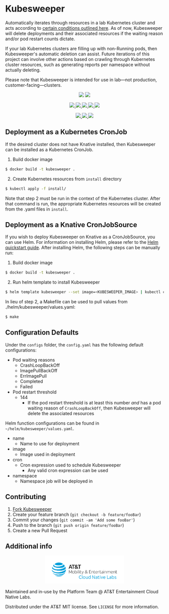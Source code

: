 # Kubesweeper 

Automatically iterates through resources in a lab Kubernetes cluster and acts according to [certain conditions outlined here](#configuration-defaults). As of now, Kubesweeper will delete deployments and their associated resources if the waiting reason and/or pod restart counts dictate.

If your lab Kubernetes clusters are filling up with non-Running pods, then Kubesweeper's automatic deletion
can assist. Future iterations of this project can involve other actions based on crawling through Kubernetes cluster resources, such as generating reports per namespace without actually deleting. 

Please note that Kubesweeper is intended for use in lab—not production, customer-facing—clusters.

<p align="center">
  <img src="https://travis-ci.org/att-cloudnative-labs/kubesweeper.svg?branch=master">	
  <a href="https://goreportcard.com/report/github.com/att-cloudnative-labs/kubesweeper" alt="Go Report Card">
    <img src="https://goreportcard.com/badge/github.com/att-cloudnative-labs/kubesweeper">
  </a>	
</p>
<p align="center">
    <a href="https://github.com/att-cloudnative-labs/kubesweeper/graphs/contributors" alt="Contributors">
		<img src="https://img.shields.io/github/contributors/att-cloudnative-labs/kubesweeper.svg">
	</a>
	<a href="https://github.com/att-cloudnative-labs/kubesweeper/commits/master" alt="Commits">
		<img src="https://img.shields.io/github/commit-activity/m/att-cloudnative-labs/kubesweeper.svg">
	</a>
	<a href="https://github.com/att-cloudnative-labs/kubesweeper/pulls" alt="Open pull requests">
		<img src="https://img.shields.io/github/issues-pr-raw/att-cloudnative-labs/kubesweeper.svg">
	</a>
	<a href="https://github.com/att-cloudnative-labs/kubesweeper/pulls" alt="Closed pull requests">
    	<img src="https://img.shields.io/github/issues-pr-closed-raw/att-cloudnative-labs/kubesweeper.svg">
	</a>
	<a href="https://github.com/att-cloudnative-labs/kubesweeper/issues" alt="Issues">
		<img src="https://img.shields.io/github/issues-raw/att-cloudnative-labs/kubesweeper.svg">
	</a>
	</p>
<p align="center">
	<a href="https://github.com/att-cloudnative-labs/kubesweeper/stargazers" alt="Stars">
		<img src="https://img.shields.io/github/stars/att-cloudnative-labs/kubesweeper.svg?style=social">
	</a>	
	<a href="https://github.com/att-cloudnative-labs/kubesweeper/watchers" alt="Watchers">
		<img src="https://img.shields.io/github/watchers/att-cloudnative-labs/kubesweeper.svg?style=social">
	</a>	
	<a href="https://github.com/att-cloudnative-labs/kubesweeper/network/members" alt="Forks">
		<img src="https://img.shields.io/github/forks/att-cloudnative-labs/kubesweeper.svg?style=social">
	</a>	
</p>

## Deployment as a Kubernetes CronJob
If the desired cluster does not have Knative installed, then Kubesweeper can be installed as a Kubernetes CronJob.

1. Build docker image
```bash
$ docker build -t kubesweeper .
```
2. Create Kubernetes resources from ```install``` directory
```bash
$ kubectl apply -f install/
```

Note that step 2 must be run in the context of the Kubernetes cluster. After that command is run, the appropriate Kubernetes resources will be created from the .yaml files in ```install```.

## Deployment as a Knative CronJobSource
If you wish to deploy Kubesweeper on Knative as a CronJobSource, you can use Helm. For information on installing Helm, please refer to the [Helm quickstart guide](https://helm.sh/docs/using_helm/). After installing Helm, the following steps can be manually run:

1. Build docker image
```bash
$ docker build -t kubesweeper .
```
2. Run helm template to install Kubesweeper
```bash
$ helm template kubesweeper --set image=<KUBESWEEPER_IMAGE> | kubectl create -f -
```

In lieu of step 2, a Makefile can be used to pull values from ./helm/kubesweeper/values.yaml:

```bash
$ make
```

## Configuration Defaults

Under the ```configs``` folder, the ```config.yaml``` has the following default configurations:

* Pod waiting reasons
  * CrashLoopBackOff
  * ImagePullBackOff
  * ErrImagePull
  * Completed
  * Failed
* Pod restart threshold
  * 144
    * If the pod restart threshold is at least this number *and* has a pod waiting reason of ```CrashLoopBackOff```, then Kubesweeper will delete the associated resources

Helm function configurations can be found in ```~/helm/kubesweeper/values.yaml```.

* name
  * Name to use for deployment
* image
  * Image used in deployment
* cron
  * Cron expression used to schedule Kubesweeper
    * Any valid cron expression can be used
* namespace
  * Namespace job will be deployed in

## Contributing

1. [Fork Kubesweeper](https://github.com/att-cloudnative-labs/kubesweeper/fork)
2. Create your feature branch (`git checkout -b feature/fooBar`)
3. Commit your changes (`git commit -am 'Add some fooBar'`)
4. Push to the branch (`git push origin feature/fooBar`)
5. Create a new Pull Request

## Additional info

<p align="center">
  <a href="https://github.com/att-cloudnative-labs" alt="AT&T Cloud Native Labs">
    <img src="./images/cloud_native_labs.png" height="50%" width="50%">
  </a>	
</p>

Maintained and in-use by the Platform Team @ AT&T Entertainment Cloud Native Labs.

Distributed under the AT&T MIT license. See ``LICENSE`` for more information.
